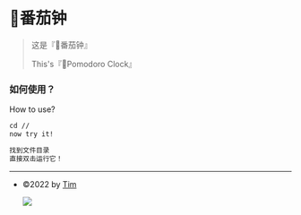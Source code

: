 # 🍅番茄钟

> 这是『🍅番茄钟』
>
> This's『🍅Pomodoro Clock』

### 如何使用？

How to use?

```html
cd //
now try it!

找到文件目录
直接双击运行它！
```

---

* ©2022 by [Tim](https://tim.rth1.me)

  ![](logo_ci.png)